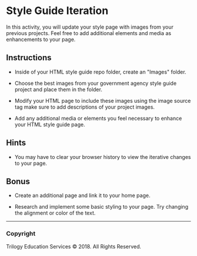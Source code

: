 # Style Guide Iteration

In this activity, you will update your style page with images from your previous projects.  Feel free to add additional elements and media as enhancements to your page.

## Instructions

- Inside of your HTML style guide repo folder, create an "Images" folder.

- Choose the best images from your government agency style guide project and place them in the folder.

- Modify your HTML page to include these images using the image source tag make sure to add descriptions of your project images.

- Add any additional media or elements you feel necessary to enhance your HTML style guide page.

## Hints

- You may have to clear your browser history to view the iterative changes to your page.

## Bonus

- Create an additional page and link it to your home page.

- Research and implement some basic styling to your page.  Try changing the alignment or color of the text.

---

### Copyright

Trilogy Education Services © 2018. All Rights Reserved.
